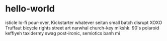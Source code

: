 # hello-world
isticle lo-fi pour-over, Kickstarter whatever seitan small batch disrupt XOXO Truffaut bicycle rights street art narwhal church-key mlkshk. 90's polaroid keffiyeh taxidermy swag post-ironic, semiotics banh mi

